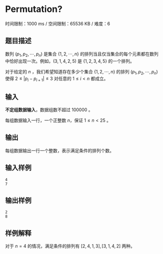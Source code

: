 # Permutation?

时间限制：1000 ms / 空间限制：65536 KB / 难度：6

## 题目描述

数列 $(p_1,p_2,\cdots,p_n)$ 是集合 $\lbrace 1, 2, \cdots, n\rbrace$ 的排列当且仅当集合的每个元素都在数列中恰好出现一次。例如，$(3,1,4,2,5)$ 是 $\lbrace 1, 2, 3, 4, 5 \rbrace$ 的一个排列。

对于给定的 $n$ ，我们希望知道存在多少个集合 $\lbrace 1, 2, \cdots, n\rbrace$ 的排列 $(p_1,p_2,\cdots,p_n)$ 使得 $2 \leq |p_i-p_{i+1}|\leq 3$ 对任意的 $1 \leq i < n$ 都成立。

## 输入

**不定组数据输入**，数据组数不超过 $100000$ 。

每组数据输入一行，一个正整数 $n$，保证  $1\leq n< 25$ 。

## 输出

每组数据输出一行一个整数，表示满足条件的排列个数。

## 输入样例

    4
    7

## 输出样例

    2
    8

## 样例解释

对于 $n=4$ 的情况，满足条件的排列有 $[2, 4, 1, 3], [3, 1, 4, 2]$ 两种。
